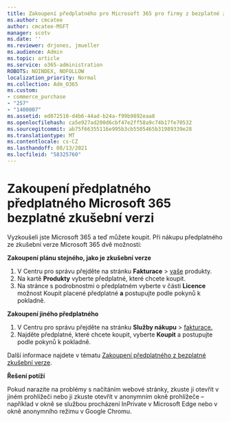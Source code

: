 ```yaml
---
title: Zakoupení předplatného pro Microsoft 365 pro firmy z bezplatné zkušební verze
ms.author: cmcatee
author: cmcatee-MSFT
manager: scotv
ms.date: ''
ms.reviewer: drjones, jmueller
ms.audience: Admin
ms.topic: article
ms.service: o365-administration
ROBOTS: NOINDEX, NOFOLLOW
localization_priority: Normal
ms.collection: Adm_O365
ms.custom:
- commerce_purchase
- "257"
- "1400007"
ms.assetid: ed072510-d4b6-44ad-b24a-f99b9892eaa8
ms.openlocfilehash: ca5e927ad200d6cbf47e2ff58a9c74b17fe70532
ms.sourcegitcommit: ab75f66355116e995b3cb5505465b31989339e28
ms.translationtype: MT
ms.contentlocale: cs-CZ
ms.lasthandoff: 08/13/2021
ms.locfileid: "58325760"
---
```

# <a name="buy-a-subscription-to-microsoft-365-from-your-free-trial"></a>Zakoupení předplatného předplatného Microsoft 365 bezplatné zkušební verzi

Vyzkoušeli jste Microsoft 365 a teď můžete koupit. Při nákupu předplatného ze zkušební verze Microsoft 365 dvě možnosti:
  
 **Zakoupení plánu stejného, jako je zkušební verze**
  
1. V Centru pro správu přejděte na stránku **Fakturace** \> [vaše](https://go.microsoft.com/fwlink/p/?linkid=842054) produkty.
2. Na kartě **Produkty** vyberte předplatné, které chcete koupit.
3. Na stránce s podrobnostmi o předplatném vyberte v části **Licence** možnost Koupit placené předplatné **a** postupujte podle pokynů k pokladně.
 
**Zakoupení jiného předplatného**
  
1. V Centru pro správu přejděte na stránku **Služby nákupu** \> [fakturace.](https://go.microsoft.com/fwlink/p/?linkid=868433)
2. Najděte předplatné, které chcete koupit, vyberte **Koupit** a postupujte podle pokynů k pokladně.

Další informace najdete v tématu [Zakoupení předplatného z bezplatné zkušební verze](https://docs.microsoft.com/microsoft-365/commerce/try-or-buy-microsoft-365#buy-a-subscription-from-your-free-trial).

**Řešení potíží**

Pokud narazíte na problémy s načítáním webové stránky, zkuste ji otevřít v jiném prohlížeči nebo ji zkuste otevřít v anonymním okně prohlížeče – například v okně se službou procházení InPrivate v Microsoft Edge nebo v okně anonymního režimu v Google Chromu.